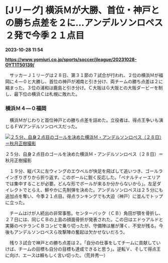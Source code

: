 # [Jリーグ] 横浜Ｍが大勝、首位・神戸との勝ち点差を２に…アンデルソンロペス２発で今季２１点目

**2023-10-28 11:54**

**https://www.yomiuri.co.jp/sports/soccer/jleague/20231028-OYT1T50139/**

　サッカーＪ１リーグは２８日、第３１節の７試合が行われ、２位の横浜Ｍが福岡に４―０と大勝し、首位の神戸が湘南と引き分け、両チームの勝ち点差は２に縮まった。３位の浦和は鹿島と引き分け。Ｃ大阪はＧ大阪との大阪ダービーを制し、最下位の横浜Ｃは札幌に敗れた。

### 横浜Ｍ４―０福岡

　横浜Ｍがじわりと首位神戸との勝ち点差を詰めた。立役者は、得点王争いも演じるＦＷアンデルソンロペスだった。

[![２５分、自身２点目のゴールを決めた横浜Ｍ・アンデルソンロペス（２８日）＝秋月正樹撮影](https://www.yomiuri.co.jp/media/2023/10/20231028-OYT1I50125-1.jpg)](https://www.yomiuri.co.jp/pluralphoto/20231028-OYT1I50125/)

２５分、自身２点目のゴールを決めた横浜Ｍ・アンデルソンロペス（２８日）＝秋月正樹撮影

　１９分、縦パスに左ウィングのエウベルが快足を飛ばして追いつき、ゴールラインぎりぎりから折り返す。このボールに鋭く反応した。「ペナルティーエリアでは集中することが必要。どんな形でボールが来るか分からないから」。左足ダイレクトでとらえ、鮮やかに先制弾を決めた。アンデルソンロペスは２５分にも追加点を奪い、今季２１点目。得点ランキングでも大迫（神戸）に並んでトップに立った。

　チームはけが人続出の非常事態。センターバック（ＣＢ）角田が顎を骨折し、２７日には、同じＣＢの上島の顔面骨折が発表された。この日はエドゥアルドと実藤のベテランＣＢコンビで乗り切ったが、守備陣は層が薄く、不安が残る。今後もアンデルソンロペスら攻撃陣の奮起は欠かせないだろう。

　残り３試合で神戸との勝ち点差は２。「自分の仕事をしてチームに貢献していけば、チームの目標も自分の目標も達成できると思う」。逆転Ｖ、そして得点王に向け、エースは頼もしく言い切った。（荒井秀一）